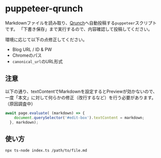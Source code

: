 # puppeteer-qrunch

Markdownファイルを読み取り、[Qrunch](https://qrunch.net/)へ自動投稿する`puppeteer`スクリプトです。
「下書き保存」まで実行するので、内容確認して投稿してください。

環境に応じて以下の点修正してください。

- Blog URL / ID & PW
- Chromeのパス
- `canonical_url`のURL形式


## 注意

以下の通り、textContentでMarkdownを設定するとPreviewが効かないので、一度「本文」に対して何らかの修正（改行するなど）を行う必要があります。
（原因調査中）

```js
await page.evaluate( (markdown) => {
    document.querySelector('#edit-box').textContent = markdown;
  }, markdown);
```

## 使い方

```
npx ts-node index.ts /path/to/file.md
```
